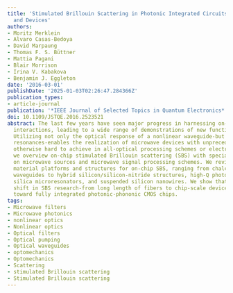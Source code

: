 ```yaml
---
title: 'Stimulated Brillouin Scattering in Photonic Integrated Circuits: Novel Applications
  and Devices'
authors:
- Moritz Merklein
- Alvaro Casas-Bedoya
- David Marpaung
- Thomas F. S. Büttner
- Mattia Pagani
- Blair Morrison
- Irina V. Kabakova
- Benjamin J. Eggleton
date: '2016-03-01'
publishDate: '2025-01-03T02:26:47.284366Z'
publication_types:
- article-journal
publication: '*IEEE Journal of Selected Topics in Quantum Electronics*'
doi: 10.1109/JSTQE.2016.2523521
abstract: The last few years have seen major progress in harnessing on-chip photon-phonon
  interactions, leading to a wide range of demonstrations of new functionalities.
  Utilizing not only the optical response of a nonlinear waveguide-but also acoustic
  resonances-enables the realization of microwave devices with unprecedented performance,
  otherwise hard to achieve in all-optical processing schemes or electronically. Here,
  we overview on-chip stimulated Brillouin scattering (SBS) with special emphasis
  on microwave sources and microwave signal processing schemes. We review the different
  material platforms and structures for on-chip SBS, ranging from chalcogenide rib
  waveguides to hybrid silicon/silicon-nitride structures, high-Q photonic-phononic
  silica microresonators, and suspended silicon nanowires. We show that the paradigm
  shift in SBS research-from long length of fibers to chip-scale devices-is now moving
  toward fully integrated photonic-phononic CMOS chips.
tags:
- Microwave filters
- Microwave photonics
- nonlinear optics
- Nonlinear optics
- Optical filters
- Optical pumping
- Optical waveguides
- optomechanics
- Optomechanics
- Scattering
- stimulated Brillouin scattering
- Stimulated Brillouin scattering
---
```

